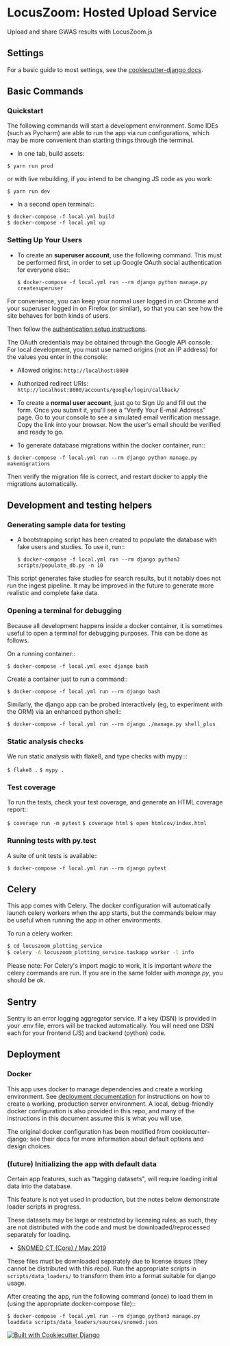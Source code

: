 # LocusZoom: Hosted Upload Service

Upload and share GWAS results with LocusZoom.js


## Settings

For a basic guide to most settings, see the [cookiecutter-django docs](https://cookiecutter-django.readthedocs.io/en/latest/settings.html).

## Basic Commands


### Quickstart
The following commands will start a development environment. Some IDEs (such as Pycharm) are able to run the app via
 run configurations, which may be more convenient than starting things through the terminal. 
 
- In one tab, build assets: 

`$ yarn run prod`

or with live rebuilding, if you intend to be changing JS code as you work:

`$ yarn run dev`

- In a second open terminal::

```
$ docker-compose -f local.yml build
$ docker-compose -f local.yml up
```

### Setting Up Your Users

- To create an **superuser account**, use the following command. This must be performed first, in order to set up
Google OAuth social authentication for everyone else::

    `$ docker-compose -f local.yml run --rm django python manage.py createsuperuser`

For convenience, you can keep your normal user logged in on Chrome and your superuser logged in on Firefox
(or similar), so that you can see how the site behaves for both kinds of users.

Then follow the [authentication setup instructions](https://django-allauth.readthedocs.io/en/latest/installation.html).

The OAuth credentials may be obtained through the Google API console. For local development, you must use named origins
  (not an IP address) for the values you enter in the console:
- Allowed origins: `http://localhost:8000`
- Authorized redirect URIs:  `http://localhost:8000/accounts/google/login/callback/`

- To create a **normal user account**, just go to Sign Up and fill out the form. Once you submit it, you'll see a
"Verify Your E-mail Address" page. Go to your console to see a simulated email verification message. Copy the link
into your browser. Now the user's email should be verified and ready to go.


- To generate database migrations within the docker container, run::

`$ docker-compose -f local.yml run --rm django python manage.py makemigrations`

Then verify the migration file is correct, and restart docker to apply the migrations automatically.


## Development and testing helpers
### Generating sample data for testing

- A bootstrapping script has been created to populate the database with fake users and studies. To use it, run::

    `$ docker-compose -f local.yml run --rm django python3 scripts/populate_db.py -n 10`

This script generates fake studies for search results, but it notably does not run the ingest pipeline.
 It may be improved in the future to generate more realistic and complete fake data. 

### Opening a terminal for debugging
Because all development happens inside a docker container, it is sometimes useful to open a terminal for debugging
purposes. This can be done as follows.

On a running container::

`$ docker-compose -f local.yml exec django bash`

Create a container just to run a command::

`$ docker-compose -f local.yml run --rm django bash`

Similarly, the django app can be probed interactively (eg, to experiment with the ORM) via an enhanced python shell::

`$ docker-compose -f local.yml run --rm django ./manage.py shell_plus`


### Static analysis checks

We run static analysis with flake8, and type checks with mypy:::

`$ flake8 .`
`$ mypy .`

### Test coverage

To run the tests, check your test coverage, and generate an HTML coverage report::

`$ coverage run -m pytest`
`$ coverage html`
`$ open htmlcov/index.html`

### Running tests with py.test
A suite of unit tests is available::

`$ docker-compose -f local.yml run --rm django pytest`

## Celery

This app comes with Celery. The docker configuration will automatically launch celery workers when the app starts, but 
the commands below may be useful when running the app in other environments.

To run a celery worker:

```bash
$ cd locuszoom_plotting_service
$ celery -A locuszoom_plotting_service.taskapp worker -l info
```

Please note: For Celery's import magic to work, it is important *where* the celery commands are run. If you are in the
same folder with *manage.py*, you should be ok.


## Sentry

Sentry is an error logging aggregator service. If a key (DSN) is provided in your .env file, errors will be tracked
 automatically. You will need one DSN each for your frontend (JS) and backend (python) code.

## Deployment

### Docker
This app uses docker to manage dependencies and create a working environment. See 
[deployment documentation](docs/deploy/index.md) for instructions on how to create a working, production server 
environment. A local, debug-friendly docker configuration is also provided in this repo, and many of the instructions 
in this document assume this is what you will use. 
 
 The original docker configuration has been modified from cookiecutter-django; see their docs for more information 
 about default options and design choices.  


### (future) Initializing the app with default data

Certain app features, such as "tagging datasets", will require loading initial data into the database.

This feature is not yet used in production, but the notes below demonstrate loader scripts in progress.

These datasets may be large or restricted by licensing rules; as such, they are not distributed with the code and must
be downloaded/reprocessed separately for loading.

- [SNOMED CT (Core) / May 2019](https://www.nlm.nih.gov/research/umls/Snomed/core_subset.html)

These files must be downloaded separately due to license issues (they cannot be distributed with this repo).
Run the appropriate scripts in `scripts/data_loaders/` to transform them into a format suitable for django usage.

After creating the app, run the following command (once) to load them in (using the appropriate docker-compose file)::

`$ docker-compose -f local.yml run --rm django python3 manage.py loaddata scripts/data_loaders/sources/snomed.json`

[![Built with Cookiecutter Django](https://img.shields.io/badge/built%20with-Cookiecutter%20Django-ff69b4.svg)](https://github.com/pydanny/cookiecutter-django/)
